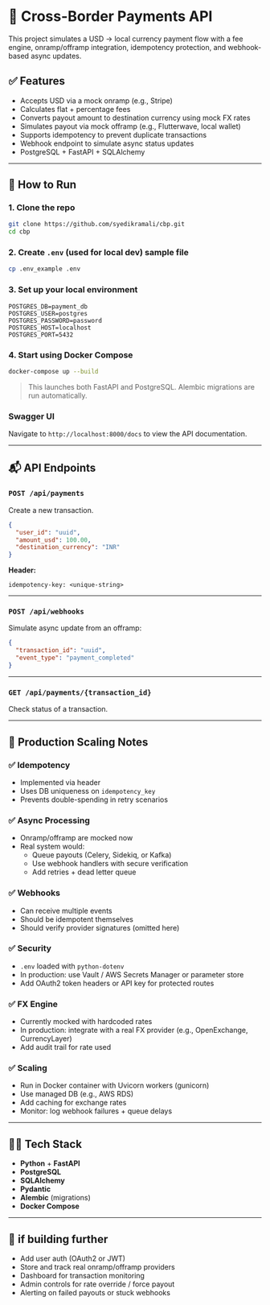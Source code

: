 # 💸 Cross-Border Payments API

This project simulates a USD → local currency payment flow with a fee engine, onramp/offramp integration, idempotency protection, and webhook-based async updates.

## ✅ Features

- Accepts USD via a mock onramp (e.g., Stripe)
- Calculates flat + percentage fees
- Converts payout amount to destination currency using mock FX rates
- Simulates payout via mock offramp (e.g., Flutterwave, local wallet)
- Supports idempotency to prevent duplicate transactions
- Webhook endpoint to simulate async status updates
- PostgreSQL + FastAPI + SQLAlchemy

---

## 🚀 How to Run

### 1. Clone the repo
```bash
git clone https://github.com/syedikramali/cbp.git
cd cbp
```


### 2. Create `.env` (used for local dev) sample file

```bash
cp .env_example .env
```

### 3. Set up your local environment

```env
POSTGRES_DB=payment_db
POSTGRES_USER=postgres
POSTGRES_PASSWORD=password
POSTGRES_HOST=localhost
POSTGRES_PORT=5432
```

### 4. Start using Docker Compose

```bash
docker-compose up --build
```

> This launches both FastAPI and PostgreSQL. Alembic migrations are run automatically.

### Swagger UI

Navigate to `http://localhost:8000/docs` to view the API documentation.

---

## 📬 API Endpoints

### `POST /api/payments`

Create a new transaction.

```json
{
  "user_id": "uuid",
  "amount_usd": 100.00,
  "destination_currency": "INR"
}
```

**Header:**
```
idempotency-key: <unique-string>
```

---

### `POST /api/webhooks`

Simulate async update from an offramp:

```json
{
  "transaction_id": "uuid",
  "event_type": "payment_completed"
}
```

---

### `GET /api/payments/{transaction_id}`

Check status of a transaction.

---

## 🧠 Production Scaling Notes

### ✅ Idempotency
- Implemented via header
- Uses DB uniqueness on `idempotency_key`
- Prevents double-spending in retry scenarios

### ✅ Async Processing
- Onramp/offramp are mocked now
- Real system would:
  - Queue payouts (Celery, Sidekiq, or Kafka)
  - Use webhook handlers with secure verification
  - Add retries + dead letter queue

### ✅ Webhooks
- Can receive multiple events
- Should be idempotent themselves
- Should verify provider signatures (omitted here)

### ✅ Security
- `.env` loaded with `python-dotenv`
- In production: use Vault / AWS Secrets Manager or parameter store
- Add OAuth2 token headers or API key for protected routes

### ✅ FX Engine
- Currently mocked with hardcoded rates
- In production: integrate with a real FX provider (e.g., OpenExchange, CurrencyLayer)
- Add audit trail for rate used

### ✅ Scaling
- Run in Docker container with Uvicorn workers (gunicorn)
- Use managed DB (e.g., AWS RDS)
- Add caching for exchange rates
- Monitor: log webhook failures + queue delays

---

## 👨‍💻 Tech Stack

- **Python** + **FastAPI**
- **PostgreSQL**
- **SQLAlchemy**
- **Pydantic**
- **Alembic** (migrations)
- **Docker Compose**

---

## 🧪 if building further

- Add user auth (OAuth2 or JWT)
- Store and track real onramp/offramp providers
- Dashboard for transaction monitoring
- Admin controls for rate override / force payout
- Alerting on failed payouts or stuck webhooks